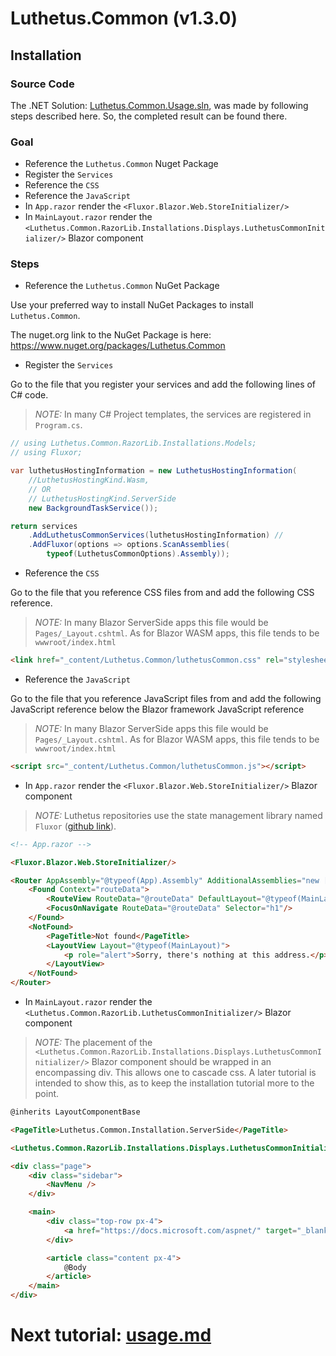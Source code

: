 # Luthetus.Common (v1.3.0)

## Installation

### Source Code
The .NET Solution: [Luthetus.Common.Usage.sln](../Source/Tutorials/Usage/Luthetus.Common.Usage.sln),
was made by following steps described here. So, the completed result can be found there.

### Goal

- Reference the `Luthetus.Common` Nuget Package
- Register the `Services`
- Reference the `CSS`
- Reference the `JavaScript`
- In `App.razor` render the `<Fluxor.Blazor.Web.StoreInitializer/>`
- In `MainLayout.razor` render the `<Luthetus.Common.RazorLib.Installations.Displays.LuthetusCommonInitializer/>` Blazor component

### Steps
- Reference the `Luthetus.Common` NuGet Package

Use your preferred way to install NuGet Packages to install `Luthetus.Common`.

The nuget.org link to the NuGet Package is here: https://www.nuget.org/packages/Luthetus.Common

- Register the `Services`

Go to the file that you register your services and add the following lines of C# code.

> *NOTE:* In many C# Project templates, the services are registered in `Program.cs`.

```csharp
// using Luthetus.Common.RazorLib.Installations.Models;
// using Fluxor;

var luthetusHostingInformation = new LuthetusHostingInformation(
    //LuthetusHostingKind.Wasm,
    // OR
    // LuthetusHostingKind.ServerSide
    new BackgroundTaskService());

return services
    .AddLuthetusCommonServices(luthetusHostingInformation) // 
    .AddFluxor(options => options.ScanAssemblies(
        typeof(LuthetusCommonOptions).Assembly));
```

- Reference the `CSS`

Go to the file that you reference CSS files from and add the following CSS reference.

> *NOTE:* In many Blazor ServerSide apps this file would be `Pages/_Layout.cshtml`. As for Blazor WASM apps, this file tends to be `wwwroot/index.html`

```html
<link href="_content/Luthetus.Common/luthetusCommon.css" rel="stylesheet" />
```

- Reference the `JavaScript`

Go to the file that you reference JavaScript files from and add the following JavaScript reference below the Blazor framework JavaScript reference

> *NOTE:* In many Blazor ServerSide apps this file would be `Pages/_Layout.cshtml`. As for Blazor WASM apps, this file tends to be `wwwroot/index.html`

```html
<script src="_content/Luthetus.Common/luthetusCommon.js"></script>
```

- In `App.razor` render the `<Fluxor.Blazor.Web.StoreInitializer/>` Blazor component

> *NOTE:* Luthetus repositories use the state management library named `Fluxor` ([github link](https://github.com/mrpmorris/Fluxor)).

```html
<!-- App.razor -->

<Fluxor.Blazor.Web.StoreInitializer/>

<Router AppAssembly="@typeof(App).Assembly" AdditionalAssemblies="new [] { typeof(MainLayout).Assembly }">
    <Found Context="routeData">
        <RouteView RouteData="@routeData" DefaultLayout="@typeof(MainLayout)"/>
        <FocusOnNavigate RouteData="@routeData" Selector="h1"/>
    </Found>
    <NotFound>
        <PageTitle>Not found</PageTitle>
        <LayoutView Layout="@typeof(MainLayout)">
            <p role="alert">Sorry, there's nothing at this address.</p>
        </LayoutView>
    </NotFound>
</Router>
```

- In `MainLayout.razor` render the `<Luthetus.Common.RazorLib.LuthetusCommonInitializer/>` Blazor component

> *NOTE:* The placement of the `<Luthetus.Common.RazorLib.Installations.Displays.LuthetusCommonInitializer/>` Blazor component should be wrapped in an encompassing div. This allows one to cascade css. A later tutorial is intended to show this, as to keep the installation tutorial more to the point.

```html
@inherits LayoutComponentBase

<PageTitle>Luthetus.Common.Installation.ServerSide</PageTitle>

<Luthetus.Common.RazorLib.Installations.Displays.LuthetusCommonInitializer/>

<div class="page">
    <div class="sidebar">
        <NavMenu />
    </div>

    <main>
        <div class="top-row px-4">
            <a href="https://docs.microsoft.com/aspnet/" target="_blank">About</a>
        </div>

        <article class="content px-4">
            @Body
        </article>
    </main>
</div>
```

# Next tutorial: [usage.md](./usage.md)